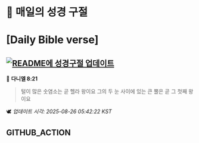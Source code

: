 # 🙏 매일의 성경 구절
# [Daily Bible verse]
## [![README에 성경구절 업데이트](https://github.com/DONGSUKA/first_test/actions/workflows/update-readme-bible.yml/badge.svg)](https://github.com/DONGSUKA/first_test/actions/workflows/update-readme-bible.yml)
<!-- START_BIBLE_VERSE -->
📖 **다니엘 8:21**
> 털이 많은 숫염소는 곧 헬라 왕이요 그의 두 눈 사이에 있는 큰 뿔은 곧 그 첫째 왕이요

🕊️ _업데이트 시각: 2025-08-26 05:42:22 KST_
  <!-- END_BIBLE_VERSE -->
## GITHUB_ACTION

